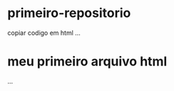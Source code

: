 # primeiro-repositorio
copiar codigo em html
...
<html>
   <H1>meu primeiro arquivo html</h1>
</html>
...
